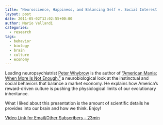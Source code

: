 ```yaml
---
title: "Neuroscience, Happiness, and Balancing Self v. Social Interest: Peter Whybrow"
layout: post
date: 2011-05-02T12:02:55+00:00
author: Mario Vellandi
categories:
  - research
tags:
  - behavior
  - biology
  - brain
  - culture
  - economy
---
```

Leading neuropsychiatrist [Peter Whybrow](http://www.peterwhybrow.com/) is the author of [“American Mania: When More Is Not Enough,”](http://www.amazon.com/gp/product/039332849X/ref=as_li_ss_tl?ie=UTF8&tag=melodinmarke-20&linkCode=as2&camp=1789&creative=390957&creativeASIN=039332849X) a neurobiological look at the instinctual and social behaviors that balance a market economy. He explains how America’s reward-driven culture is pushing the physiological limits of our evolutionary inheritance.

What I liked about this presentation is the amount of scientific details he provides into our brain and how we think. Enjoy!

[Video Link for Email/Other Subscribers &#8211; 23min](http://vimeo.com/19767768)
